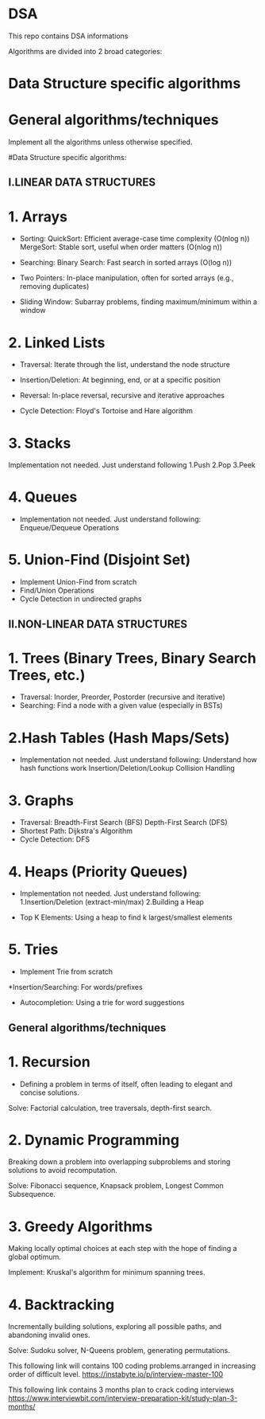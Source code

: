 # DSA
This repo contains DSA informations


Algorithms are divided into 2 broad categories:

# Data Structure specific algorithms

# General algorithms/techniques

Implement all the algorithms unless otherwise specified.


#Data Structure specific algorithms:

## I.LINEAR DATA STRUCTURES

# 1. Arrays
   * Sorting:
      QuickSort: Efficient average-case time complexity (O(nlog n))
      MergeSort: Stable sort, useful when order matters (O(nlog n))

   * Searching:
      Binary Search: Fast search in sorted arrays (O(log n))

   * Two Pointers:
      In-place manipulation, often for sorted arrays (e.g., removing duplicates)

   * Sliding Window:
      Subarray problems, finding maximum/minimum within a window

# 2. Linked Lists
   * Traversal:
      Iterate through the list, understand the node structure
    
   * Insertion/Deletion:
      At beginning, end, or at a specific position
    
   * Reversal:
      In-place reversal, recursive and iterative approaches

   * Cycle Detection:
      Floyd's Tortoise and Hare algorithm
    
# 3. Stacks
   Implementation not needed. Just understand following
    1.Push
    2.Pop
    3.Peek 

# 4. Queues
   *  Implementation not needed. Just understand following:
      Enqueue/Dequeue Operations

# 5. Union-Find (Disjoint Set)
  *  Implement Union-Find from scratch
  *  Find/Union Operations
  *  Cycle Detection in undirected graphs
  
## II.NON-LINEAR DATA STRUCTURES

# 1. Trees (Binary Trees, Binary Search Trees, etc.)
   * Traversal:
      Inorder, Preorder, Postorder (recursive and iterative)
   * Searching:
      Find a node with a given value (especially in BSTs)

# 2.Hash Tables (Hash Maps/Sets)
   * Implementation not needed. Just understand following:
        Understand how hash functions work
        Insertion/Deletion/Lookup
        Collision Handling

# 3. Graphs
  * Traversal:
        Breadth-First Search (BFS)
        Depth-First Search (DFS)
  * Shortest Path:
        Dijkstra's Algorithm
  *  Cycle Detection:
        DFS

#  4. Heaps (Priority Queues)
   * Implementation not needed. Just understand following:
      1.Insertion/Deletion (extract-min/max)
      2.Building a Heap

   * Top K Elements:
      Using a heap to find k largest/smallest elements

#  5. Tries
   * Implement Trie from scratch

   *Insertion/Searching:
      For words/prefixes

   * Autocompletion:
      Using a trie for word suggestions


##  General algorithms/techniques

# 1. Recursion
   * Defining a problem in terms of itself, often leading to elegant and concise solutions.

   Solve: Factorial calculation, tree traversals, depth-first search.

# 2. Dynamic Programming
   Breaking down a problem into overlapping subproblems and storing solutions to avoid recomputation.

   Solve: Fibonacci sequence, Knapsack problem, Longest Common Subsequence.

# 3. Greedy Algorithms
   Making locally optimal choices at each step with the hope of finding a global optimum.

   Implement: Kruskal's algorithm for minimum spanning trees.

# 4. Backtracking
   Incrementally building solutions, exploring all possible paths, and abandoning invalid ones.

   Solve: Sudoku solver, N-Queens problem, generating permutations.


This following link will contains 100 coding problems.arranged in increasing order of difficult level.
<a href="url">https://instabyte.io/p/interview-master-100</a>


This  following link contains 3 months plan to crack coding interviews
<a href="url">https://www.interviewbit.com/interview-preparation-kit/study-plan-3-months/</a>
